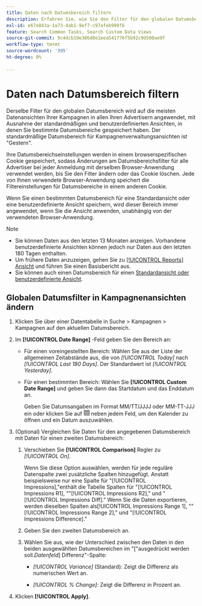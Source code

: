```yaml
---
title: Daten nach Datumsbereich filtern
description: Erfahren Sie, wie Sie den Filter für den globalen Datumsbereich verwenden.
exl-id: e67e843a-1a73-4ab1-9ef7-c97afeb999f6
feature: Search Common Tasks, Search Custom Data Views
source-git-commit: 9c4dcb19e386d8e1eea541776f5b92c9d500ae9f
workflow-type: tm+mt
source-wordcount: '395'
ht-degree: 0%

---
```


# Daten nach Datumsbereich filtern

Derselbe Filter für den globalen Datumsbereich wird auf die meisten Datenansichten Ihrer Kampagnen in allen Ihren Advertisern angewendet, mit Ausnahme der standardmäßigen und benutzerdefinierten Ansichten, in denen Sie bestimmte Datumsbereiche gespeichert haben. Der standardmäßige Datumsbereich für Kampagnenverwaltungsansichten ist &quot;Gestern&quot;.

Ihre Datumsbereichseinstellungen werden in einem browserspezifischen Cookie gespeichert, sodass Änderungen am Datumsbereichsfilter für alle Advertiser bei jeder Anmeldung mit derselben Browser-Anwendung verwendet werden, bis Sie den Filter ändern oder das Cookie löschen. Jede von Ihnen verwendete Browser-Anwendung speichert die Filtereinstellungen für Datumsbereiche in einem anderen Cookie.

Wenn Sie einen bestimmten Datumsbereich für eine Standardansicht oder eine benutzerdefinierte Ansicht speichern, wird dieser Bereich immer angewendet, wenn Sie die Ansicht anwenden, unabhängig von der verwendeten Browser-Anwendung.

>[!NOTE]
>
>* Sie können Daten aus den letzten 13 Monaten anzeigen. Vorhandene benutzerdefinierte Ansichten können jedoch nur Daten aus den letzten 180 Tagen enthalten.
>* Um frühere Daten anzuzeigen, gehen Sie zu [[!UICONTROL Reports] Ansicht](/help/search-social-commerce/reports/management/basic-advanced/basic-advanced-report-about.md) und führen Sie einen Basisbericht aus.
>* Sie können auch einen Datumsbereich für einen [Standardansicht oder benutzerdefinierte Ansicht](/help/search-social-commerce/common-tasks/data-views/custom-default-views-manage.md).

## Globalen Datumsfilter in Kampagnenansichten ändern

1. Klicken Sie über einer Datentabelle in Suche \> Kampagnen \> Kampagnen auf den aktuellen Datumsbereich.

1. Im **[!UICONTROL Date Range]** -Feld geben Sie den Bereich an:

   * Für einen voreingestellten Bereich: Wählen Sie aus der Liste der allgemeinen Zeitabstände aus, die von *[!UICONTROL Today]* nach *[!UICONTROL Last 180 Days]*. Der Standardwert ist *[!UICONTROL Yesterday]*.

   * Für einen bestimmten Bereich: Wählen Sie **[!UICONTROL Custom Date Range]** und geben Sie dann das Startdatum und das Enddatum an.

     Geben Sie Datumsangaben im Format MM/TT/JJJJ oder MM-TT-JJJ ein oder klicken Sie auf ![Kalendersymbol](/help/search-social-commerce/assets/calendar.png "Kalendersymbol") neben jedem Feld, um den Kalender zu öffnen und ein Datum auszuwählen.

1. (Optional) Vergleichen Sie Daten für den angegebenen Datumsbereich mit Daten für einen zweiten Datumsbereich:

   1. Verschieben Sie **[!UICONTROL Comparison]** Regler zu *[!UICONTROL On]*.

      Wenn Sie diese Option auswählen, werden für jede reguläre Datenspalte zwei zusätzliche Spalten hinzugefügt. Anstatt beispielsweise nur eine Spalte für &quot;[!UICONTROL Impressions],&quot;enthält die Tabelle Spalten für &quot;[!UICONTROL Impressions R1], &quot;&quot;[!UICONTROL Impressions R2],&quot; und &quot;[!UICONTROL Impressions Diff].&quot;  Wenn Sie die Daten exportieren, werden dieselben Spalten als[!UICONTROL Impressions Range 1], &quot;&quot;[!UICONTROL Impressions Range 2],&quot; und &quot;[!UICONTROL Impressions Difference].&quot;

   1. Geben Sie den zweiten Datumsbereich an.

   1. Wählen Sie aus, wie der Unterschied zwischen den Daten in den beiden ausgewählten Datumsbereichen im &quot;\[&quot;ausgedrückt werden soll._Datenfeld_\] Differenz&quot;-Spalte:

      * *[!UICONTROL Variance]* (Standard): Zeigt die Differenz als numerischen Wert an.

      * *[!UICONTROL % Change]:*  Zeigt die Differenz in Prozent an.

1. Klicken **[!UICONTROL Apply]**.

